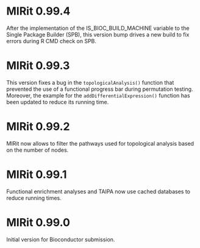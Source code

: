 # MIRit 0.99.4

After the implementation of the IS_BIOC_BUILD_MACHINE variable to the Single
Package Builder (SPB), this version bump drives a new build to fix errors 
during R CMD check on SPB.

# MIRit 0.99.3

This version fixes a bug in the `topologicalAnalysis()` function that
prevented the use of a functional progress bar during permutation testing.
Moreover, the example for the `addDifferentialExpression()` function has been updated to reduce its running time.

# MIRit 0.99.2

MIRit now allows to filter the pathways used for topological analysis based
on the number of nodes.

# MIRit 0.99.1

Functional enrichment analyses and TAIPA now use cached databases to reduce
running times.

# MIRit 0.99.0

Initial version for Bioconductor submission.
